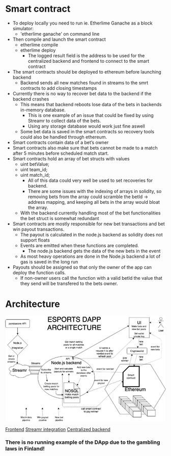 # Smart contract
* To deploy locally you need to run ie. Etherlime Ganache as a block simulator:
    * 'etherlime ganache' on command line
* Then compile and launch the smart contract
    * etherlime compile
    * etherlime deploy
        * The logged result field is the address to be used for the centralized backend and frontend to connect to the smart contract
* The smart contracts should be deployed to ethereum before launching backend
    * Backend sends all new matches found in streams to the smrt contracts to add closing timestamps
* Currently there is no way to recover bet data to the backend if the backend crashes
    * This means that backend reboots lose data of the bets in backends in-memory database.
        * This is one example of an issue that could be fixed by using Streamr to collect data of the bets.
        * Using any storage database would work just fine aswell
    * Some bet data is saved in the smart contracts so recovery tools could also be handled through ethereum.
* Smart contracts contain data of a bet’s owner
* Smart contracts also make sure that bets cannot be made to a match after 5 minutes before scheduled match start.
* Smart contracts hold an array of bet structs with values
    * uint betValue;
    * uint team_id;
    * uint match_id;
        * All of this data could very well be used to set recoveries for backend.
        * There are some issues with the indexing of arrays in solidity, so removing bets from the array could scramble the betId -> address mapping, and keeping all bets in the array would bloat the array.
    * With the backend currently handling most of the bet functionalities the bet struct is somewhat redundant
* Smart contracts are mostly responsible for new bet transactions and bet win payout transactions.
    * The payout is calculated in the node.js backend as solidity does not support floats
    * Events are emitted when these functions are completed.
        * The node.js backend gets the data of the new bets in the event
    * As most heavy operations are done in the Node.js backend a lot of gas is saved in the long run
* Payouts should be assigned so that only the owner of the app can deploy the function calls.
    * If non-owner users call the function with a valid betId the value that they send will be transfered to the bets owner.

# Architecture

![DApp architecture](./docs/esports_smartcontract.png)

[Frontend](../esports-front)
[Streamr integration](../esports-streamr-integration)
[Centralized backend](../esports-back)

### There is no running example of the DApp due to the gambling laws in Finland!